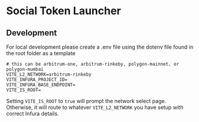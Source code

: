 # Social Token Launcher

## Development

For local development please create a .env file using the dotenv file found in the root folder as a template

```
# this can be arbitrum-one, arbitrum-rinkeby, polygon-mainnet, or polygon-mumbai
VITE_L2_NETWORK=arbitrum-rinkeby
VITE_INFURA_PROJECT_ID=
VITE_INFURA_BASE_ENDPOINT=
VITE_IS_ROOT=
```

Setting `VITE_IS_ROOT` to `true` will prompt the network select page.
Otherwise, it will route to whatever `VITE_L2_NETWORK` you have setup with correct Infura details.
